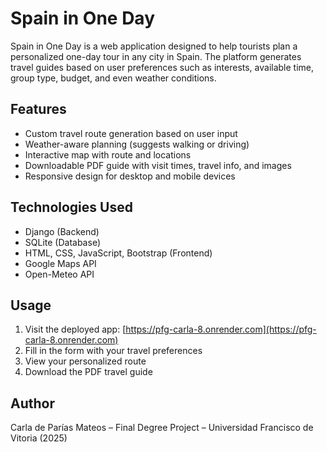 # Spain in One Day

Spain in One Day is a web application designed to help tourists plan a personalized one-day tour in any city in Spain. The platform generates travel guides based on user preferences such as interests, available time, group type, budget, and even weather conditions.

## Features

- Custom travel route generation based on user input
- Weather-aware planning (suggests walking or driving)
- Interactive map with route and locations
- Downloadable PDF guide with visit times, travel info, and images
- Responsive design for desktop and mobile devices

## Technologies Used

- Django (Backend)
- SQLite (Database)
- HTML, CSS, JavaScript, Bootstrap (Frontend)
- Google Maps API
- Open-Meteo API

## Usage

1. Visit the deployed app: [https://pfg-carla-8.onrender.com](https://pfg-carla-8.onrender.com)
2. Fill in the form with your travel preferences
3. View your personalized route
4. Download the PDF travel guide

## Author

Carla de Parías Mateos – Final Degree Project – Universidad Francisco de Vitoria (2025)

<!-- update -->